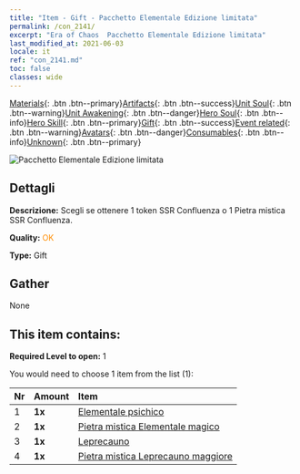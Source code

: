```yaml
---
title: "Item - Gift - Pacchetto Elementale Edizione limitata"
permalink: /con_2141/
excerpt: "Era of Chaos  Pacchetto Elementale Edizione limitata"
last_modified_at: 2021-06-03
locale: it
ref: "con_2141.md"
toc: false
classes: wide
---
```

 [Materials](/ItemsIT/){: .btn .btn--primary}[Artifacts](/ItemsIT/Artifacts/){: .btn .btn--success}[Unit Soul](/ItemsIT/UnitSoul/){: .btn .btn--warning}[Unit Awakening](/ItemsIT/UnitAwakening/){: .btn .btn--danger}[Hero Soul](/ItemsIT/HeroSoul/){: .btn .btn--info}[Hero Skill](/ItemsIT/HeroSkill/){: .btn .btn--primary}[Gift](/ItemsIT/Gift/){: .btn .btn--success}[Event related](/ItemsIT/Events/){: .btn .btn--warning}[Avatars](/ItemsIT/Avatars/){: .btn .btn--danger}[Consumables](/ItemsIT/Consumables/){: .btn .btn--info}[Unknown](/ItemsIT/Unknown/){: .btn .btn--primary}

 ![Pacchetto Elementale Edizione limitata](/images/t/i_994007.png)

## Dettagli
 **Descrizione:** Scegli se ottenere 1 token SSR Confluenza o 1 Pietra mistica SSR Confluenza.

 **Quality:** <span style="color: #FF8C00">OK</span>

 **Type:** Gift

## Gather

  None

## This item contains:

 **Required Level to open:** 1

 You would need to choose 1 item from the list (1):

  | Nr | Amount |     Item    |
  |:---|:-------|:------------|
  | 1 |  **1x** | [Elementale psichico](/ItemsIT/unt_267/) |  | 
  | 2 |  **1x** | [Pietra mistica Elementale magico](/ItemsIT/unt_347/) |  | 
  | 3 |  **1x** | [Leprecauno](/ItemsIT/unt_270/) |  | 
  | 4 |  **1x** | [Pietra mistica Leprecauno maggiore](/ItemsIT/unt_349/) |  | 
